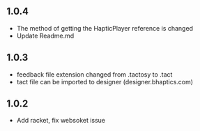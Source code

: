## 1.0.4 
* The method of getting the HapticPlayer reference is changed
* Update Readme.md

## 1.0.3
* feedback file extension changed from .tactosy to .tact 
* tact file can be imported to designer (designer.bhaptics.com)

## 1.0.2
* Add racket, fix websoket issue 